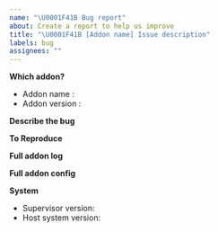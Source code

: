```yaml
---
name: "\U0001F41B Bug report"
about: Create a report to help us improve
title: "\U0001F41B [Addon name] Issue description"
labels: bug
assignees: ""
---
```


<!-- markdownlint-disable MD036 -->

**Which addon?**

<!-- The title of the addon this issue is for. -->

- Addon name :
- Addon version :

**Describe the bug**

<!-- A clear and concise description of what the bug is. -->

**To Reproduce**

<!-- Steps to reproduce the behavior:
1. Go to '...'
2. Click on '....'
3. Scroll down to '....'
4. See error -->

**Full addon log**

<!-- The full log that appears when starting the addon -->

**Full addon config**

<!-- The addon config in yaml, please remove your passwords-->

**System**

<!-- Those information can be found under the Supervisor page on the System tab. -->

- Supervisor version: <!--Your Supervisor Version, eg. 209. -->
- Host system version: <!--Your Home Assistant (former HASSIO) version, eg. HassOS 3.12 -->
